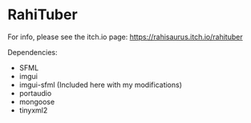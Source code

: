 # RahiTuber

For info, please see the itch.io page: https://rahisaurus.itch.io/rahituber

Dependencies:
  - SFML
  - imgui
  - imgui-sfml (Included here with my modifications)
  - portaudio
  - mongoose
  - tinyxml2
